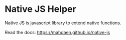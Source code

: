 Native JS Helper
====

Native JS is javascript library to extend native functions.

Read the docs: https://mahdaen.github.io/native-js
